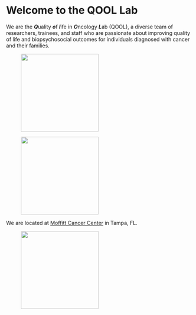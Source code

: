 # Welcome to the QOOL Lab

We are the ***Q***uality ***o***f ***l***ife in ***O***ncology ***L***ab (QOOL), a diverse team of researchers, trainees, and staff who are passionate about improving quality of life and biopsychosocial outcomes for individuals diagnosed with cancer and their families.

<figure class="fourth">
   <img src="{{ site.url }}{{ site.baseurl }}/images/stock_images/Couple.jpg" style="width: 210px">
 </figure>
 
<figure class="fourth">
   <img src="{{ site.url }}{{ site.baseurl }}/images/stock_images/Digital.jpg" style="width: 210px">
 </figure>

We are located at [Moffitt Cancer Center](http://www.moffitt.org) in Tampa, FL.

<figure class="fourth">
   <img src="{{ site.url }}{{ site.baseurl }}/images/logos/Moffitt_logo.png" style="width: 210px">
 </figure>
